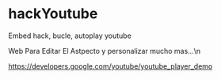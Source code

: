 hackYoutube
===========

Embed hack, bucle, autoplay youtube

Web Para Editar El Astpecto y personalizar mucho mas...\n

https://developers.google.com/youtube/youtube_player_demo
